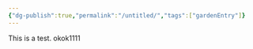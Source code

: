 ```yaml
---
{"dg-publish":true,"permalink":"/untitled/","tags":["gardenEntry"]}
---
```


This is a test. okok1111
